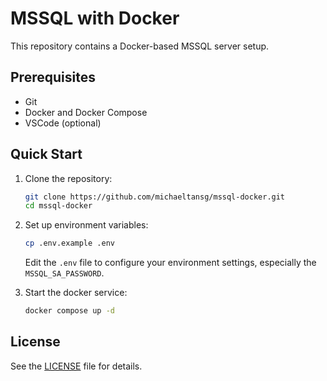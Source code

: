 # MSSQL with Docker

This repository contains a Docker-based MSSQL server setup.

## Prerequisites

- Git
- Docker and Docker Compose
- VSCode (optional)

## Quick Start

1. Clone the repository:
   ```bash
   git clone https://github.com/michaeltansg/mssql-docker.git
   cd mssql-docker
   ```

2. Set up environment variables:
   ```bash
   cp .env.example .env
   ```
   Edit the `.env` file to configure your environment settings, especially the `MSSQL_SA_PASSWORD`.

3. Start the docker service:
   ```bash
   docker compose up -d
   ```


## License

See the [LICENSE](LICENSE) file for details.
